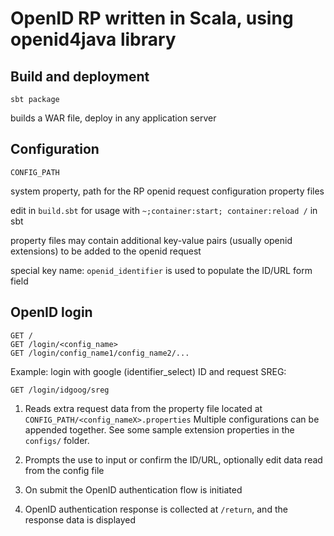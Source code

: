 OpenID RP written in Scala, using openid4java library
========================================================================

Build and deployment
------------------------------------------------------------------------

`sbt package`

builds a WAR file, deploy in any application server

Configuration
------------------------------------------------------------------------

    CONFIG_PATH

system property, path for the RP openid request configuration property files

edit in `build.sbt` for usage with `~;container:start; container:reload /` in sbt

property files may contain additional key-value pairs (usually openid extensions)
to be added to the openid request

special key name: `openid_identifier` is used to populate the ID/URL form field


OpenID login
------------------------------------------------------------------------
    GET /
    GET /login/<config_name>
    GET /login/config_name1/config_name2/...

Example: login with google (identifier_select) ID and request SREG:

    GET /login/idgoog/sreg

1) Reads extra request data from the property file located at `CONFIG_PATH/<config_nameX>.properties`
Multiple configurations can be appended together. See some sample extension properties in the `configs/` folder.

2) Prompts the use to input or confirm the ID/URL, optionally edit data read from the config file

3) On submit the OpenID authentication flow is initiated

4) OpenID authentication response is collected at `/return`, and the response data is displayed
